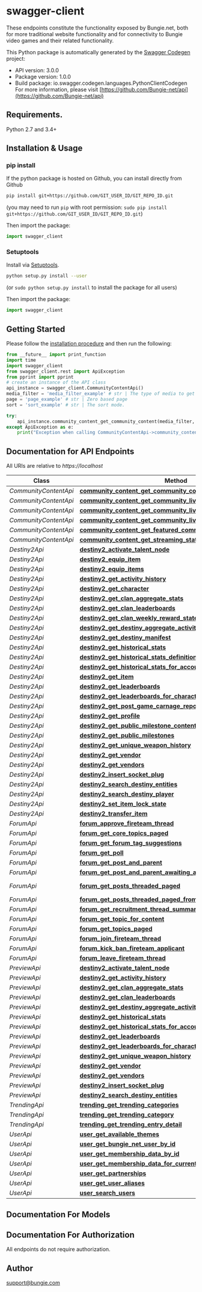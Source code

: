 # swagger-client
These endpoints constitute the functionality exposed by Bungie.net, both for more traditional website functionality and for connectivity to Bungie video games and their related functionality.

This Python package is automatically generated by the [Swagger Codegen](https://github.com/swagger-api/swagger-codegen) project:

- API version: 3.0.0
- Package version: 1.0.0
- Build package: io.swagger.codegen.languages.PythonClientCodegen
For more information, please visit [https://github.com/Bungie-net/api](https://github.com/Bungie-net/api)

## Requirements.

Python 2.7 and 3.4+

## Installation & Usage
### pip install

If the python package is hosted on Github, you can install directly from Github

```sh
pip install git+https://github.com/GIT_USER_ID/GIT_REPO_ID.git
```
(you may need to run `pip` with root permission: `sudo pip install git+https://github.com/GIT_USER_ID/GIT_REPO_ID.git`)

Then import the package:
```python
import swagger_client 
```

### Setuptools

Install via [Setuptools](http://pypi.python.org/pypi/setuptools).

```sh
python setup.py install --user
```
(or `sudo python setup.py install` to install the package for all users)

Then import the package:
```python
import swagger_client
```

## Getting Started

Please follow the [installation procedure](#installation--usage) and then run the following:

```python
from __future__ import print_function
import time
import swagger_client
from swagger_client.rest import ApiException
from pprint import pprint
# create an instance of the API class
api_instance = swagger_client.CommunityContentApi()
media_filter = 'media_filter_example' # str | The type of media to get
page = 'page_example' # str | Zero based page
sort = 'sort_example' # str | The sort mode.

try:
    api_instance.community_content_get_community_content(media_filter, page, sort)
except ApiException as e:
    print("Exception when calling CommunityContentApi->community_content_get_community_content: %s\n" % e)

```

## Documentation for API Endpoints

All URIs are relative to *https://localhost*

Class | Method | HTTP request | Description
------------ | ------------- | ------------- | -------------
*CommunityContentApi* | [**community_content_get_community_content**](docs/CommunityContentApi.md#community_content_get_community_content) | **GET** /CommunityContent/Get/{sort}/{mediaFilter}/{page}/ | 
*CommunityContentApi* | [**community_content_get_community_live_statuses**](docs/CommunityContentApi.md#community_content_get_community_live_statuses) | **GET** /CommunityContent/Live/All/{partnershipType}/{sort}/{page}/ | 
*CommunityContentApi* | [**community_content_get_community_live_statuses_for_clanmates**](docs/CommunityContentApi.md#community_content_get_community_live_statuses_for_clanmates) | **GET** /CommunityContent/Live/Clan/{partnershipType}/{sort}/{page}/ | 
*CommunityContentApi* | [**community_content_get_community_live_statuses_for_friends**](docs/CommunityContentApi.md#community_content_get_community_live_statuses_for_friends) | **GET** /CommunityContent/Live/Friends/{partnershipType}/{sort}/{page}/ | 
*CommunityContentApi* | [**community_content_get_featured_community_live_statuses**](docs/CommunityContentApi.md#community_content_get_featured_community_live_statuses) | **GET** /CommunityContent/Live/Featured/{partnershipType}/{sort}/{page}/ | 
*CommunityContentApi* | [**community_content_get_streaming_status_for_member**](docs/CommunityContentApi.md#community_content_get_streaming_status_for_member) | **GET** /CommunityContent/Live/Users/{partnershipType}/{membershipType}/{membershipId}/ | 
*Destiny2Api* | [**destiny2_activate_talent_node**](docs/Destiny2Api.md#destiny2_activate_talent_node) | **POST** /Destiny2/Actions/Items/ActivateTalentNode/ | 
*Destiny2Api* | [**destiny2_equip_item**](docs/Destiny2Api.md#destiny2_equip_item) | **POST** /Destiny2/Actions/Items/EquipItem/ | 
*Destiny2Api* | [**destiny2_equip_items**](docs/Destiny2Api.md#destiny2_equip_items) | **POST** /Destiny2/Actions/Items/EquipItems/ | 
*Destiny2Api* | [**destiny2_get_activity_history**](docs/Destiny2Api.md#destiny2_get_activity_history) | **GET** /Destiny2/{membershipType}/Account/{destinyMembershipId}/Character/{characterId}/Stats/Activities/ | 
*Destiny2Api* | [**destiny2_get_character**](docs/Destiny2Api.md#destiny2_get_character) | **GET** /Destiny2/{membershipType}/Profile/{destinyMembershipId}/Character/{characterId}/ | 
*Destiny2Api* | [**destiny2_get_clan_aggregate_stats**](docs/Destiny2Api.md#destiny2_get_clan_aggregate_stats) | **GET** /Destiny2/Stats/AggregateClanStats/{groupId}/ | 
*Destiny2Api* | [**destiny2_get_clan_leaderboards**](docs/Destiny2Api.md#destiny2_get_clan_leaderboards) | **GET** /Destiny2/Stats/Leaderboards/Clans/{groupId}/ | 
*Destiny2Api* | [**destiny2_get_clan_weekly_reward_state**](docs/Destiny2Api.md#destiny2_get_clan_weekly_reward_state) | **GET** /Destiny2/Clan/{groupId}/WeeklyRewardState/ | 
*Destiny2Api* | [**destiny2_get_destiny_aggregate_activity_stats**](docs/Destiny2Api.md#destiny2_get_destiny_aggregate_activity_stats) | **GET** /Destiny2/{membershipType}/Account/{destinyMembershipId}/Character/{characterId}/Stats/AggregateActivityStats/ | 
*Destiny2Api* | [**destiny2_get_destiny_manifest**](docs/Destiny2Api.md#destiny2_get_destiny_manifest) | **GET** /Destiny2/Manifest/ | 
*Destiny2Api* | [**destiny2_get_historical_stats**](docs/Destiny2Api.md#destiny2_get_historical_stats) | **GET** /Destiny2/{membershipType}/Account/{destinyMembershipId}/Character/{characterId}/Stats/ | 
*Destiny2Api* | [**destiny2_get_historical_stats_definition**](docs/Destiny2Api.md#destiny2_get_historical_stats_definition) | **GET** /Destiny2/Stats/Definition/ | 
*Destiny2Api* | [**destiny2_get_historical_stats_for_account**](docs/Destiny2Api.md#destiny2_get_historical_stats_for_account) | **GET** /Destiny2/{membershipType}/Account/{destinyMembershipId}/Stats/ | 
*Destiny2Api* | [**destiny2_get_item**](docs/Destiny2Api.md#destiny2_get_item) | **GET** /Destiny2/{membershipType}/Profile/{destinyMembershipId}/Item/{itemInstanceId}/ | 
*Destiny2Api* | [**destiny2_get_leaderboards**](docs/Destiny2Api.md#destiny2_get_leaderboards) | **GET** /Destiny2/{membershipType}/Account/{destinyMembershipId}/Stats/Leaderboards/ | 
*Destiny2Api* | [**destiny2_get_leaderboards_for_character**](docs/Destiny2Api.md#destiny2_get_leaderboards_for_character) | **GET** /Destiny2/Stats/Leaderboards/{membershipType}/{destinyMembershipId}/{characterId}/ | 
*Destiny2Api* | [**destiny2_get_post_game_carnage_report**](docs/Destiny2Api.md#destiny2_get_post_game_carnage_report) | **GET** /Destiny2/Stats/PostGameCarnageReport/{activityId}/ | 
*Destiny2Api* | [**destiny2_get_profile**](docs/Destiny2Api.md#destiny2_get_profile) | **GET** /Destiny2/{membershipType}/Profile/{destinyMembershipId}/ | 
*Destiny2Api* | [**destiny2_get_public_milestone_content**](docs/Destiny2Api.md#destiny2_get_public_milestone_content) | **GET** /Destiny2/Milestones/{milestoneHash}/Content/ | 
*Destiny2Api* | [**destiny2_get_public_milestones**](docs/Destiny2Api.md#destiny2_get_public_milestones) | **GET** /Destiny2/Milestones/ | 
*Destiny2Api* | [**destiny2_get_unique_weapon_history**](docs/Destiny2Api.md#destiny2_get_unique_weapon_history) | **GET** /Destiny2/{membershipType}/Account/{destinyMembershipId}/Character/{characterId}/Stats/UniqueWeapons/ | 
*Destiny2Api* | [**destiny2_get_vendor**](docs/Destiny2Api.md#destiny2_get_vendor) | **GET** /Destiny2/{membershipType}/Profile/{destinyMembershipId}/Character/{characterId}/Vendors/{vendorHash}/ | 
*Destiny2Api* | [**destiny2_get_vendors**](docs/Destiny2Api.md#destiny2_get_vendors) | **GET** /Destiny2/{membershipType}/Profile/{destinyMembershipId}/Character/{characterId}/Vendors/ | 
*Destiny2Api* | [**destiny2_insert_socket_plug**](docs/Destiny2Api.md#destiny2_insert_socket_plug) | **POST** /Destiny2/Actions/Items/InsertSocketPlug/ | 
*Destiny2Api* | [**destiny2_search_destiny_entities**](docs/Destiny2Api.md#destiny2_search_destiny_entities) | **GET** /Destiny2/Armory/Search/{type}/{searchTerm}/ | 
*Destiny2Api* | [**destiny2_search_destiny_player**](docs/Destiny2Api.md#destiny2_search_destiny_player) | **GET** /Destiny2/SearchDestinyPlayer/{membershipType}/{displayName}/ | 
*Destiny2Api* | [**destiny2_set_item_lock_state**](docs/Destiny2Api.md#destiny2_set_item_lock_state) | **POST** /Destiny2/Actions/Items/SetLockState/ | 
*Destiny2Api* | [**destiny2_transfer_item**](docs/Destiny2Api.md#destiny2_transfer_item) | **POST** /Destiny2/Actions/Items/TransferItem/ | 
*ForumApi* | [**forum_approve_fireteam_thread**](docs/ForumApi.md#forum_approve_fireteam_thread) | **POST** /Forum/Recruit/Approve/{topicId}/ | 
*ForumApi* | [**forum_get_core_topics_paged**](docs/ForumApi.md#forum_get_core_topics_paged) | **GET** /Forum/GetCoreTopicsPaged/{page}/{sort}/{quickDate}/{categoryFilter}/ | 
*ForumApi* | [**forum_get_forum_tag_suggestions**](docs/ForumApi.md#forum_get_forum_tag_suggestions) | **GET** /Forum/GetForumTagSuggestions/ | 
*ForumApi* | [**forum_get_poll**](docs/ForumApi.md#forum_get_poll) | **GET** /Forum/Poll/{topicId}/ | 
*ForumApi* | [**forum_get_post_and_parent**](docs/ForumApi.md#forum_get_post_and_parent) | **GET** /Forum/GetPostAndParent/{childPostId}/ | 
*ForumApi* | [**forum_get_post_and_parent_awaiting_approval**](docs/ForumApi.md#forum_get_post_and_parent_awaiting_approval) | **GET** /Forum/GetPostAndParentAwaitingApproval/{childPostId}/ | 
*ForumApi* | [**forum_get_posts_threaded_paged**](docs/ForumApi.md#forum_get_posts_threaded_paged) | **GET** /Forum/GetPostsThreadedPaged/{parentPostId}/{page}/{pageSize}/{replySize}/{getParentPost}/{rootThreadMode}/{sortMode}/ | 
*ForumApi* | [**forum_get_posts_threaded_paged_from_child**](docs/ForumApi.md#forum_get_posts_threaded_paged_from_child) | **GET** /Forum/GetPostsThreadedPagedFromChild/{childPostId}/{page}/{pageSize}/{replySize}/{rootThreadMode}/{sortMode}/ | 
*ForumApi* | [**forum_get_recruitment_thread_summaries**](docs/ForumApi.md#forum_get_recruitment_thread_summaries) | **POST** /Forum/Recruit/Summaries/ | 
*ForumApi* | [**forum_get_topic_for_content**](docs/ForumApi.md#forum_get_topic_for_content) | **GET** /Forum/GetTopicForContent/{contentId}/ | 
*ForumApi* | [**forum_get_topics_paged**](docs/ForumApi.md#forum_get_topics_paged) | **GET** /Forum/GetTopicsPaged/{page}/{pageSize}/{group}/{sort}/{quickDate}/{categoryFilter}/ | 
*ForumApi* | [**forum_join_fireteam_thread**](docs/ForumApi.md#forum_join_fireteam_thread) | **POST** /Forum/Recruit/Join/{topicId}/ | 
*ForumApi* | [**forum_kick_ban_fireteam_applicant**](docs/ForumApi.md#forum_kick_ban_fireteam_applicant) | **POST** /Forum/Recruit/KickBan/{topicId}/{targetMembershipId}/ | 
*ForumApi* | [**forum_leave_fireteam_thread**](docs/ForumApi.md#forum_leave_fireteam_thread) | **POST** /Forum/Recruit/Leave/{topicId}/ | 
*PreviewApi* | [**destiny2_activate_talent_node**](docs/PreviewApi.md#destiny2_activate_talent_node) | **POST** /Destiny2/Actions/Items/ActivateTalentNode/ | 
*PreviewApi* | [**destiny2_get_activity_history**](docs/PreviewApi.md#destiny2_get_activity_history) | **GET** /Destiny2/{membershipType}/Account/{destinyMembershipId}/Character/{characterId}/Stats/Activities/ | 
*PreviewApi* | [**destiny2_get_clan_aggregate_stats**](docs/PreviewApi.md#destiny2_get_clan_aggregate_stats) | **GET** /Destiny2/Stats/AggregateClanStats/{groupId}/ | 
*PreviewApi* | [**destiny2_get_clan_leaderboards**](docs/PreviewApi.md#destiny2_get_clan_leaderboards) | **GET** /Destiny2/Stats/Leaderboards/Clans/{groupId}/ | 
*PreviewApi* | [**destiny2_get_destiny_aggregate_activity_stats**](docs/PreviewApi.md#destiny2_get_destiny_aggregate_activity_stats) | **GET** /Destiny2/{membershipType}/Account/{destinyMembershipId}/Character/{characterId}/Stats/AggregateActivityStats/ | 
*PreviewApi* | [**destiny2_get_historical_stats**](docs/PreviewApi.md#destiny2_get_historical_stats) | **GET** /Destiny2/{membershipType}/Account/{destinyMembershipId}/Character/{characterId}/Stats/ | 
*PreviewApi* | [**destiny2_get_historical_stats_for_account**](docs/PreviewApi.md#destiny2_get_historical_stats_for_account) | **GET** /Destiny2/{membershipType}/Account/{destinyMembershipId}/Stats/ | 
*PreviewApi* | [**destiny2_get_leaderboards**](docs/PreviewApi.md#destiny2_get_leaderboards) | **GET** /Destiny2/{membershipType}/Account/{destinyMembershipId}/Stats/Leaderboards/ | 
*PreviewApi* | [**destiny2_get_leaderboards_for_character**](docs/PreviewApi.md#destiny2_get_leaderboards_for_character) | **GET** /Destiny2/Stats/Leaderboards/{membershipType}/{destinyMembershipId}/{characterId}/ | 
*PreviewApi* | [**destiny2_get_unique_weapon_history**](docs/PreviewApi.md#destiny2_get_unique_weapon_history) | **GET** /Destiny2/{membershipType}/Account/{destinyMembershipId}/Character/{characterId}/Stats/UniqueWeapons/ | 
*PreviewApi* | [**destiny2_get_vendor**](docs/PreviewApi.md#destiny2_get_vendor) | **GET** /Destiny2/{membershipType}/Profile/{destinyMembershipId}/Character/{characterId}/Vendors/{vendorHash}/ | 
*PreviewApi* | [**destiny2_get_vendors**](docs/PreviewApi.md#destiny2_get_vendors) | **GET** /Destiny2/{membershipType}/Profile/{destinyMembershipId}/Character/{characterId}/Vendors/ | 
*PreviewApi* | [**destiny2_insert_socket_plug**](docs/PreviewApi.md#destiny2_insert_socket_plug) | **POST** /Destiny2/Actions/Items/InsertSocketPlug/ | 
*PreviewApi* | [**destiny2_search_destiny_entities**](docs/PreviewApi.md#destiny2_search_destiny_entities) | **GET** /Destiny2/Armory/Search/{type}/{searchTerm}/ | 
*TrendingApi* | [**trending_get_trending_categories**](docs/TrendingApi.md#trending_get_trending_categories) | **GET** /Trending/Categories/ | 
*TrendingApi* | [**trending_get_trending_category**](docs/TrendingApi.md#trending_get_trending_category) | **GET** /Trending/Categories/{categoryId}/{pageNumber}/ | 
*TrendingApi* | [**trending_get_trending_entry_detail**](docs/TrendingApi.md#trending_get_trending_entry_detail) | **GET** /Trending/Details/{trendingEntryType}/{identifier}/ | 
*UserApi* | [**user_get_available_themes**](docs/UserApi.md#user_get_available_themes) | **GET** /User/GetAvailableThemes/ | 
*UserApi* | [**user_get_bungie_net_user_by_id**](docs/UserApi.md#user_get_bungie_net_user_by_id) | **GET** /User/GetBungieNetUserById/{id}/ | 
*UserApi* | [**user_get_membership_data_by_id**](docs/UserApi.md#user_get_membership_data_by_id) | **GET** /User/GetMembershipsById/{membershipId}/{membershipType}/ | 
*UserApi* | [**user_get_membership_data_for_current_user**](docs/UserApi.md#user_get_membership_data_for_current_user) | **GET** /User/GetMembershipsForCurrentUser/ | 
*UserApi* | [**user_get_partnerships**](docs/UserApi.md#user_get_partnerships) | **GET** /User/{membershipId}/Partnerships/ | 
*UserApi* | [**user_get_user_aliases**](docs/UserApi.md#user_get_user_aliases) | **GET** /User/GetUserAliases/{id}/ | 
*UserApi* | [**user_search_users**](docs/UserApi.md#user_search_users) | **GET** /User/SearchUsers/ | 


## Documentation For Models



## Documentation For Authorization

 All endpoints do not require authorization.


## Author

support@bungie.com
